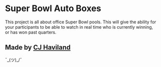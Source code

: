 Super Bowl Auto Boxes
=========================

This project is all about office Super Bowl pools. This will give the ability for your participants to be able to watch in real time who is currently winning, or has won past quarters.

Made by [CJ Haviland](https://about.me/cjhaviland)
-------------------

¯\_(ツ)_/¯

